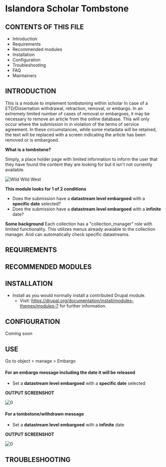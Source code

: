 # Islandora Scholar Tombstone

CONTENTS OF THIS FILE
---------------------

 * Introduction
 * Requirements
 * Recommended modules
 * Installation
 * Configuration
 * Troubleshooting
 * FAQ
 * Maintainers


INTRODUCTION
------------

This is a module to implement tombstoning within scholar
In case of a ETD/Dissertation withdrawal, retraction, removal, or embargo. In an extremely limited number of cases of removal or embargoes, it may be necessary to remove an article from the online database. This will only occur where the submission in in violation of the terms of service agreement. In these circumstances, while some metadata will be retained, the text will be replaced with a screen indicating the article has been removed or is embargoed.
 

__What is a tombstone?__
 
Simply, a place holder page with limited information to inform the user that they have found the content they are looking for but it isn't not currently available.

![Wild Wild West](https://c2.staticflickr.com/4/3854/14767540082_c9cbd87acf_m_d.jpg)


__This module looks for 1 of 2 conditions__
* Does the submission have a __datastream level embargoed__ with a __specific date__ selected?
* Does the submission have a __datastream level embargoed__ with a __infinite__ date?

__Some background__
Each collection has a "collection_manager" role with limited functionality. This utilizes menus already avaiable to the collection manager. And can automatically check specific datastreams. 

REQUIREMENTS
------------

RECOMMENDED MODULES
-------------------

INSTALLATION
------------

  * Install as you would normally install a contributed Drupal module.
    * Visit: https://drupal.org/documentation/install/modules-themes/modules-7 for further information.


CONFIGURATION
-------------
Coming soon

USE
---------------
Go to object > manage > Embargo

#### For an embargo message including the date it will be released
- Set a __datastream level embargoed__ with a __specific date__ selected

__OUTPUT SCREENSHOT__

![0](https://user-images.githubusercontent.com/2738244/36564880-ce4233d2-17ec-11e8-83bc-183f005e689e.png)


#### For a tombstone/withdrawn message
- Set a __datastream level embargoed__ with a __infinite__ date

__OUTPUT SCREENSHOT__

![0](https://user-images.githubusercontent.com/2738244/36565069-591e635e-17ed-11e8-9e04-fc59249d0031.png)


TROUBLESHOOTING
---------------
